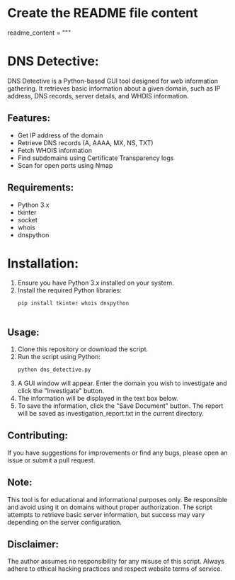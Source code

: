 # Create the README file content
readme_content = """

# DNS Detective:
DNS Detective is a Python-based GUI tool designed for web information gathering. It retrieves basic information about a given domain, such as IP address, DNS records, server details, and WHOIS information. 


## Features:
- Get IP address of the domain
- Retrieve DNS records (A, AAAA, MX, NS, TXT)
- Fetch WHOIS information
- Find subdomains using Certificate Transparency logs
- Scan for open ports using Nmap

## Requirements:
- Python 3.x
- tkinter
- socket
- whois
- dnspython

# Installation:
1. Ensure you have Python 3.x installed on your system.
2. Install the required Python libraries:
    ```bash
   pip install tkinter whois dnspython
  
## Usage:
1. Clone this repository or download the script.
2. Run the script using Python:
     ```bash
     python dns_detective.py
3. A GUI window will appear. Enter the domain you wish to investigate and click the "Investigate" button.
4. The information will be displayed in the text box below.
5. To save the information, click the "Save Document" button. The report will be saved as investigation_report.txt in the current directory.


## Contributing:
If you have suggestions for improvements or find any bugs, please open an issue or submit a pull request.


## Note:
This tool is for educational and informational purposes only. Be responsible and avoid using it on domains without proper authorization.
The script attempts to retrieve basic server information, but success may vary depending on the server configuration.

## Disclaimer:
The author assumes no responsibility for any misuse of this script. Always adhere to ethical hacking practices and respect website terms of service.
